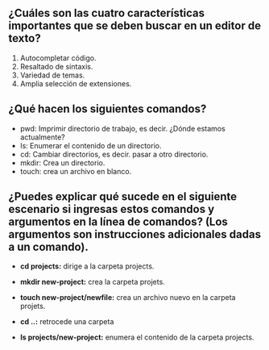 ## ¿Cuáles son las cuatro características importantes que se deben buscar en un editor de texto?

1. Autocompletar código.
2. Resaltado de sintaxis.
3. Variedad de temas.
4. Amplia selección de extensiones.

## ¿Qué hacen los siguientes comandos?

- pwd: Imprimir directorio de trabajo, es decir. ¿Dónde estamos actualmente?
- ls: Enumerar el contenido de un directorio.
- cd: Cambiar directorios, es decir. pasar a otro directorio.
- mkdir: Crea un directorio.
- touch: crea un archivo en blanco.


## ¿Puedes explicar qué sucede en el siguiente escenario si ingresas estos comandos y argumentos en la línea de comandos? (Los argumentos son instrucciones adicionales dadas a un comando).

- **cd projects:** dirige a la carpeta projects.

- **mkdir new-project:** crea la carpeta projets.

- **touch new-project/newfile:** crea un archivo nuevo en la carpeta projets.

- **cd ..:** retrocede una carpeta

- **ls projects/new-project:** enumera el contenido de la carpeta projects.
